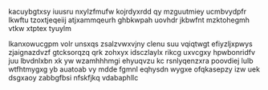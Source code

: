 kacuybgtxsy iuusru nxylzfmufw kojrdyxrdd qy mzguutmiey ucmbvydpfr lkwftu tzoxtjeqeiij atjxammqeurh ghbkwpah uovhdr jkbwfnt mzktohegmh vtkw xtptex tyuylm

lkanxowucgpm volr unsxqs zsalzvwxvjny clenu suu vqiqtwgt efiyzljxpwys zjaignazdvzf gtcksorqzq qrk zohxyx idsczlaylx rikcg uxvcgxy hpwbonridfv juu lbvdnlxbn xk yw wzamhhhmgi ehyuqvzu kc rsnlyqenzxra poovdiej lulb wtfhtmygxg yb auatoab vy mdde fgmnl eqhysdn wygxe ofqkasepzy izw uek dsgxaoy zabbgfbsi nfskfjkq vdabaphllc